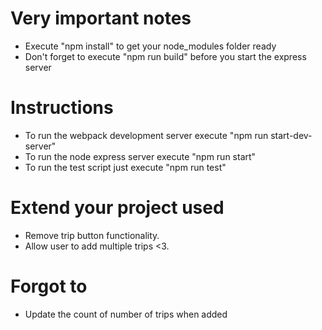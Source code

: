 # Very important notes

- Execute "npm install" to get your node_modules folder ready
- Don't forget to execute "npm run build" before you start the express server

# Instructions

- To run the webpack development server execute "npm run start-dev-server"
- To run the node express server execute "npm run start"
- To run the test script just execute "npm run test"

# Extend your project used
- Remove trip button functionality.
- Allow user to add multiple trips <3.

# Forgot to
- Update the count of number of trips when added